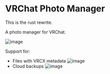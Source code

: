 # VRChat Photo Manager

This is the rust rewrite.

A photo manager for VRChat.

![image](https://github.com/phaze-the-dumb/VRChat-Photo-Manager-Rust/assets/57566773/c573e27f-52e6-4608-a8ea-a8a83336fbb9)

Support for:
- Files with VRCX metadata ![image](https://github.com/phaze-the-dumb/VRChat-Photo-Manager-Rust/assets/57566773/06f44b67-083f-487e-b8b4-84c87d07604f)
- Cloud backups ![image](https://github.com/phaze-the-dumb/VRChat-Photo-Manager-Rust/assets/57566773/db703c66-09cc-4120-9ba6-81fe3ef8c87d)
